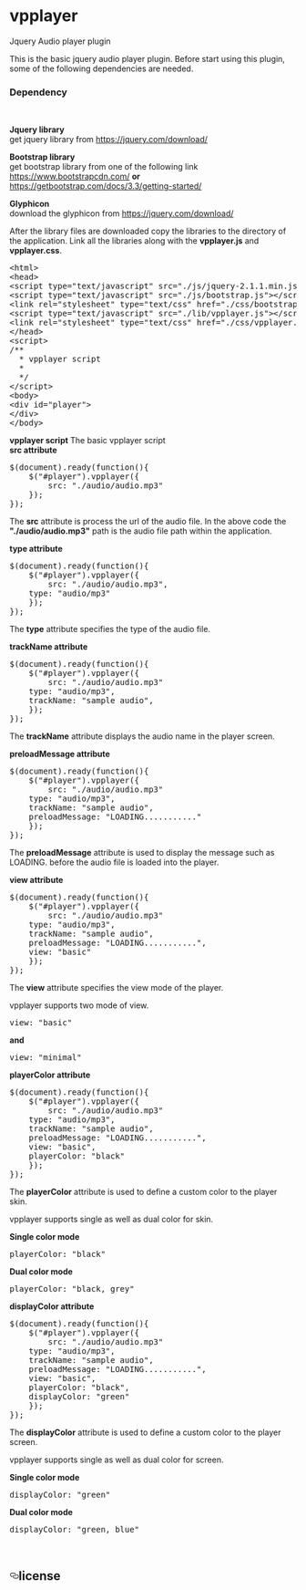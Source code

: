 # vpplayer
Jquery Audio player plugin

This is the basic jquery audio player plugin. Before start using this plugin, some of the following dependencies are needed.

<h3>Dependency</h3><br/>

<b>Jquery library</b><br/>
get jquery library from <a href="https://jquery.com/download/">https://jquery.com/download/</a>

<b>Bootstrap library</b><br/>
get bootstrap library from one of the following link <a href="https://www.bootstrapcdn.com/">https://www.bootstrapcdn.com/</a> <b>or</b> <a href="https://getbootstrap.com/docs/3.3/getting-started/">https://getbootstrap.com/docs/3.3/getting-started/</a>

<b>Glyphicon</b><br/>
download the glyphicon from <a href="https://jquery.com/download/">https://jquery.com/download/</a>

After the library files are downloaded copy the libraries to the directory of the application.
Link all the libraries along with the <b>vpplayer.js</b> and <b>vpplayer.css</b>.

<pre>
&#x3C;html&#x3E;
&#x3C;head&#x3E;
&#x3C;script type="text/javascript" src="./js/jquery-2.1.1.min.js"&#x3E;&#x3C;/script&#x3E;
&#x3C;script type="text/javascript" src="./js/bootstrap.js"&#x3E;&#x3C;/script&#x3E;
&#x3C;link rel="stylesheet" type="text/css" href="./css/bootstrap.css"&#x3E;
&#x3C;script type="text/javascript" src="./lib/vpplayer.js"&#x3E;&#x3C;/script&#x3E;
&#x3C;link rel="stylesheet" type="text/css" href="./css/vpplayer.css"&#x3E;
&#x3C;/head&#x3E;
&#x3C;script&#x3E;
/**
  * vpplayer script
  *
  */
&#x3C;/script&#x3E;
&#x3C;body&#x3E;
&#x3C;div id="player"&#x3E;
&#x3C;/div&#x3E;
&#x3C;/body&#x3E;
</pre>

<b>vpplayer script</b>
The basic vpplayer script<br/>
<b>src attribute</b>
<pre>
$(document).ready(function(){
	$("#player").vpplayer({
		src: "./audio/audio.mp3"
	});
});
</pre>
The <b>src</b> attribute is process the url of the audio file. In the above code the <b>"./audio/audio.mp3"</b> path is the audio file path within the application.

<b>type attribute</b>
<pre>
$(document).ready(function(){
	$("#player").vpplayer({
		src: "./audio/audio.mp3",
    type: "audio/mp3"
	});
});
</pre>
The <b>type</b> attribute specifies the type of the audio file.

<b>trackName attribute</b>
<pre>
$(document).ready(function(){
	$("#player").vpplayer({
		src: "./audio/audio.mp3"
    type: "audio/mp3",
    trackName: "sample audio",
	});
});
</pre>
The <b>trackName</b> attribute displays the audio name in the player screen.

<b>preloadMessage attribute</b>
<pre>
$(document).ready(function(){
	$("#player").vpplayer({
		src: "./audio/audio.mp3"
    type: "audio/mp3",
    trackName: "sample audio",
    preloadMessage: "LOADING..........."
	});
});
</pre>
The <b>preloadMessage</b> attribute is used to display the message such as LOADING. before the audio file is loaded into the player.

<b>view attribute</b>
<pre>
$(document).ready(function(){
	$("#player").vpplayer({
		src: "./audio/audio.mp3"
    type: "audio/mp3",
    trackName: "sample audio",
    preloadMessage: "LOADING...........",
    view: "basic"
	});
});
</pre>
The <b>view</b> attribute specifies the view mode of the player.

vpplayer supports two mode of view.

<pre>view: "basic"</pre> <b>and</b> <pre>view: "minimal"</pre>


<b>playerColor attribute</b>
<pre>
$(document).ready(function(){
	$("#player").vpplayer({
		src: "./audio/audio.mp3"
    type: "audio/mp3",
    trackName: "sample audio",
    preloadMessage: "LOADING...........",
    view: "basic",
    playerColor: "black"
	});
});
</pre>
The <b>playerColor</b> attribute is used to define a custom color to the player skin.

vpplayer supports single as well as dual color for skin.

<b>Single color mode</b>
<pre>
playerColor: "black"
</pre>

<b>Dual color mode</b>
<pre>
playerColor: "black, grey"
</pre>

<b>displayColor attribute</b>
<pre>
$(document).ready(function(){
	$("#player").vpplayer({
		src: "./audio/audio.mp3"
    type: "audio/mp3",
    trackName: "sample audio",
    preloadMessage: "LOADING...........",
    view: "basic",
    playerColor: "black",
    displayColor: "green"
	});
});
</pre>
The <b>displayColor</b> attribute is used to define a custom color to the player screen.

vpplayer supports single as well as dual color for screen.

<b>Single color mode</b>
<pre>
displayColor: "green"
</pre>

<b>Dual color mode</b>
<pre>
displayColor: "green, blue"
</pre><br/>

<h2><a href="#license" aria-hidden="true" class="anchor" id="user-content-license"><svg aria-hidden="true" class="octicon octicon-link" height="16" version="1.1" viewBox="0 0 16 16" width="16"><path fill-rule="evenodd" d="M4 9h1v1H4c-1.5 0-3-1.69-3-3.5S2.55 3 4 3h4c1.45 0 3 1.69 3 3.5 0 1.41-.91 2.72-2 3.25V8.59c.58-.45 1-1.27 1-2.09C10 5.22 8.98 4 8 4H4c-.98 0-2 1.22-2 2.5S3 9 4 9zm9-3h-1v1h1c1 0 2 1.22 2 2.5S13.98 12 13 12H9c-.98 0-2-1.22-2-2.5 0-.83.42-1.64 1-2.09V6.25c-1.09.53-2 1.84-2 3.25C6 11.31 7.55 13 9 13h4c1.45 0 3-1.69 3-3.5S14.5 6 13 6z"></path></svg></a>license</h2>
